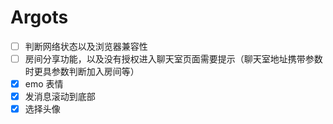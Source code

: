 # Argots

- [ ] 判断网络状态以及浏览器兼容性
- [ ] 房间分享功能，以及没有授权进入聊天室页面需要提示（聊天室地址携带参数时更具参数判断加入房间等）
- [x] emo 表情
- [x] 发消息滚动到底部
- [x] 选择头像
